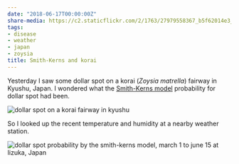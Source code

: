 ```yaml
---
date: "2018-06-17T00:00:00Z"
share-media: https://c2.staticflickr.com/2/1763/27979558367_b5f62014e3_b_d.jpg
tags:
- disease
- weather
- japan
- zoysia
title: Smith-Kerns and korai
---
```


Yesterday I saw some dollar spot on a korai (*Zoysia matrella*) fairway in Kyushu, Japan. I wondered what the [Smith-Kerns model](https://doi.org/10.1371/journal.pone.0194216) probability for dollar spot had been.

![dollar spot on a korai fairway in kyushu](https://c2.staticflickr.com/2/1763/27979558367_b5f62014e3_b_d.jpg)

So I looked up the recent temperature and humidity at a nearby weather station.

![dollar spot probability by the smith-kerns model, march 1 to june 15 at Iizuka, Japan](https://c2.staticflickr.com/2/1739/42130747194_6b3777cf69_b_d.jpg)
